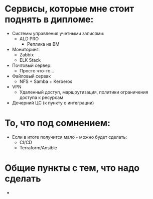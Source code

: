 # Сервисы, которые мне стоит поднять в дипломе:
 - Системы управления учетными записями:
    * ALD PRO
        * Реплика на ВМ
 - Мониторинг:
    * Zabbix
    * ELK Stack
 - Почтовый сервер:
    * Просто что-то...
 - Файловый сервак
    * NFS + Samba + Kerberos
 - VPN
    * Удаленный доступ, маршрутизация, политики ограничения доступа к ресурсам
 - Дочерний ЦС (к пункту о интеграции)

# То, что под сомнением:
 - Если в итоге получится мало - можно будет сделать:
    * CI/CD
    * Terraform/Ansible

# Общие пункты с тем, что надо сделать
 - 

